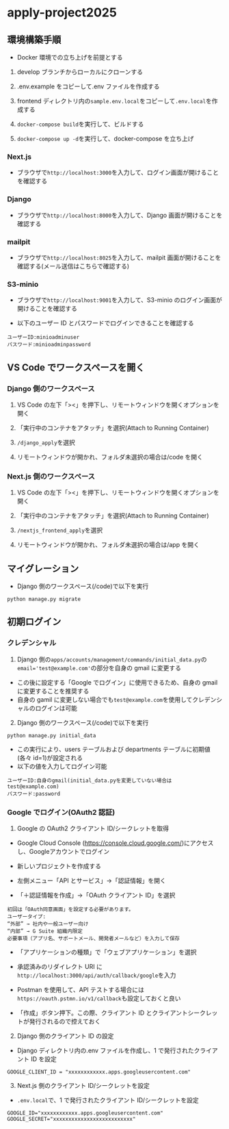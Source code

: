# apply-project2025

## 環境構築手順

- Docker 環境での立ち上げを前提とする

1. develop ブランチからローカルにクローンする

2. .env.example をコピーして.env ファイルを作成する

3. frontend ディレクトリ内の`sample.env.local`をコピーして`.env.local`を作成する

4. `docker-compose build`を実行して、ビルドする

5. `docker-compose up -d`を実行して、docker-compose を立ち上げ

### Next.js

- ブラウザで`http://localhost:3000`を入力して、ログイン画面が開けることを確認する

### Django

- ブラウザで`http://localhost:8000`を入力して、Django 画面が開けることを確認する

### mailpit

- ブラウザで`http://localhost:8025`を入力して、mailpit 画面が開けることを確認する(メール送信はこちらで確認する)

### S3-minio

- ブラウザで`http://localhost:9001`を入力して、S3-minio のログイン画面が開けることを確認する

- 以下のユーザー ID とパスワードでログインできることを確認する

```
ユーザーID:minioadminuser
パスワード:minioadminpassword
```

## VS Code でワークスペースを開く

### Django 側のワークスペース

1. VS Code の左下「><」を押下し、リモートウィンドウを開くオプションを開く

2. 「実行中のコンテナをアタッチ」を選択(Attach to Running Container)

3. `/django_apply`を選択

4. リモートウィンドウが開かれ、フォルダ未選択の場合は/code を開く

### Next.js 側のワークスペース

1. VS Code の左下「><」を押下し、リモートウィンドウを開くオプションを開く

2. 「実行中のコンテナをアタッチ」を選択(Attach to Running Container)

3. `/nextjs_frontend_apply`を選択

4. リモートウィンドウが開かれ、フォルダ未選択の場合は/app を開く

## マイグレーション

- Django 側のワークスペース(/code)で以下を実行

```
python manage.py migrate
```

## 初期ログイン

### クレデンシャル

1. Django 側の`apps/accounts/management/commands/initial_data.py`の`email='test@example.com'`の部分を自身の gmail に変更する

- この後に設定する「Google でログイン」に使用できるため、自身の gmail に変更することを推奨する
- 自身の gamil に変更しない場合でも`test@example.com`を使用してクレデンシャルのログインは可能

2. Django 側のワークスペース(/code)で以下を実行

```
python manage.py initial_data
```

- この実行により、users テーブルおよび departments テーブルに初期値(各々 id=1)が設定される
- 以下の値を入力してログイン可能

```
ユーザーID:自身のgmail(initial_data.pyを変更していない場合はtest@example.com)
パスワード:password
```

### Google でログイン(OAuth2 認証)

1. Google の OAuth2 クライアント ID/シークレットを取得

- Google Cloud Console (https://console.cloud.google.com/)にアクセスし、Googleアカウントでログイン

- 新しいプロジェクトを作成する

- 左側メニュー「API とサービス」→「認証情報」を開く

- 「＋認証情報を作成」→「OAuth クライアント ID」を選択

```
初回は「OAuth同意画面」を設定する必要があります。
ユーザータイプ:
“外部” → 社内や一般ユーザー向け
“内部” → G Suite 組織内限定
必要事項（アプリ名、サポートメール、開発者メールなど）を入力して保存
```

- 「アプリケーションの種類」で「ウェブアプリケーション」を選択

- 承認済みのリダイレクト URI に`http://localhost:3000/api/auth/callback/google`を入力

- Postman を使用して、API テストする場合には`https://oauth.pstmn.io/v1/callback`も設定しておくと良い

- 「作成」ボタン押下。この際、クライアント ID とクライアントシークレットが発行されるので控えておく

2. Django 側のクライアント ID の設定

- Django ディレクトリ内の.env ファイルを作成し、1 で発行されたクライアント ID を設定

```
GOOGLE_CLIENT_ID = "xxxxxxxxxxxx.apps.googleusercontent.com"
```

3. Next.js 側のクライアント ID/シークレットを設定

- `.env.local`で、1 で発行されたクライアント ID/シークレットを設定

```
GOOGLE_ID="xxxxxxxxxxxx.apps.googleusercontent.com"
GOOGLE_SECRET="xxxxxxxxxxxxxxxxxxxxxxxxxx"
```
